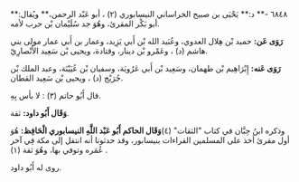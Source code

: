 ٦٨٤٨ -** د:** يَحْيَى بن صبيح الخراساني النيسابوري (٢) ، أبو عَبْد الرحمن،** ويُقال:** أبو بَكْر المقرئ، وهُوَ جد سُلَيْمان بْن حرب لأمه.

**رَوَى عَن:** حميد بْن هِلال العدوي، وعُبَيد الله بْن أَبي يَزِيد، وعمار بن أَبي عمار مولى بني هاشم (د) ، وعَمْرو بْن دينار، وقتادة، ويحيى بْن سَعِيد الأَنْصارِيّ.

**رَوَى عَنه:** إِبْرَاهِيم بْن طهمان، وسَعِيد بْن أَبي عَرُوبَة، وسفيان بْن عُيَيْنَة، وعبد الملك بْن جُرَيْج (د) ، ويحيى بْن سَعِيد القطان.

قال أَبُو حاتم (٣) : لا بأس بِهِ.

**وَقَال أَبُو داود:** ثقة.

وذكره ابنُ حِبَّان في كتاب "الثقات" (٤)**وَقَال الحاكم أَبُو عَبْد اللَّهِ النيسابوري الْحَافِظ:** هُوَ أول مقرئ أخذ على المسلمين القراءات بنيسابور، وقد حدثونا أنه انتقل إلى مكة فِي آخر عُمَره وتوفي بها، وهُوَ ثقة (١) .

روى له أَبُو داود.